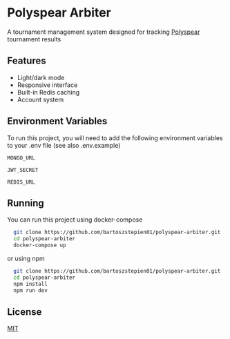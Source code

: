 # Polyspear Arbiter

A tournament management system designed for tracking [Polyspear](https://github.com/Wiolarz/Polyspear) tournament results


## Features

- Light/dark mode
- Responsive interface
- Built-in Redis caching
- Account system


## Environment Variables

To run this project, you will need to add the following environment variables to your .env file (see also .env.example)

`MONGO_URL`

`JWT_SECRET`

`REDIS_URL`


## Running

You can run this project using docker-compose

```bash
  git clone https://github.com/bartoszstepien01/polyspear-arbiter.git
  cd polyspear-arbiter
  docker-compose up
```

or using npm
```bash
  git clone https://github.com/bartoszstepien01/polyspear-arbiter.git
  cd polyspear-arbiter
  npm install
  npm run dev
```
    
## License

[MIT](https://choosealicense.com/licenses/mit/)
